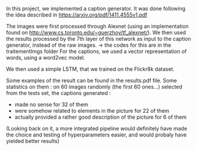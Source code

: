 In this project, we implemented a caption generator. It was done following the idea described in https://arxiv.org/pdf/1411.4555v1.pdf

The images were first processed through Alexnet (using an implementation found on http://www.cs.toronto.edu/~guerzhoy/tf_alexnet/). We then used the results processed by the 7th layer of this network as input to the caption generator, instead of the raw images. -> the codes for this are in the traitementImgs folder
For the captions, we used a vector representation of words, using a word2vec model.

We then used a simple LSTM, that we trained on the Flickr8k dataset.

Some examples of the result can be found in the results.pdf file.
Some statistics on them : on 60 images randomly (the first 60 ones...) selected from the tests set, the captions generated :
 - made no sense for 32 of them
 - were somehow related to elements in the picture for 22 of them
 - actually provided a rather good description of the picture for 6 of them

(Looking back on it, a more integrated pipeline would definitely have made the choice and testing of hyperparameters easier, and would probaly have yielded better results)